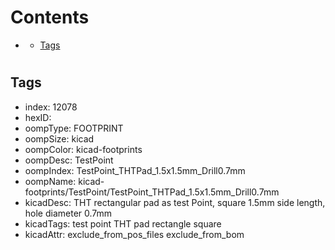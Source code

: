 



Contents
========

* [](#)
	* [Tags](#tags)

# 

## Tags

- index: 12078
- hexID: 
- oompType: FOOTPRINT
- oompSize: kicad
- oompColor: kicad-footprints
- oompDesc: TestPoint
- oompIndex: TestPoint_THTPad_1.5x1.5mm_Drill0.7mm
- oompName: kicad-footprints/TestPoint/TestPoint_THTPad_1.5x1.5mm_Drill0.7mm
- kicadDesc: THT rectangular pad as test Point, square 1.5mm side length, hole diameter 0.7mm
- kicadTags: test point THT pad rectangle square
- kicadAttr: exclude_from_pos_files exclude_from_bom
